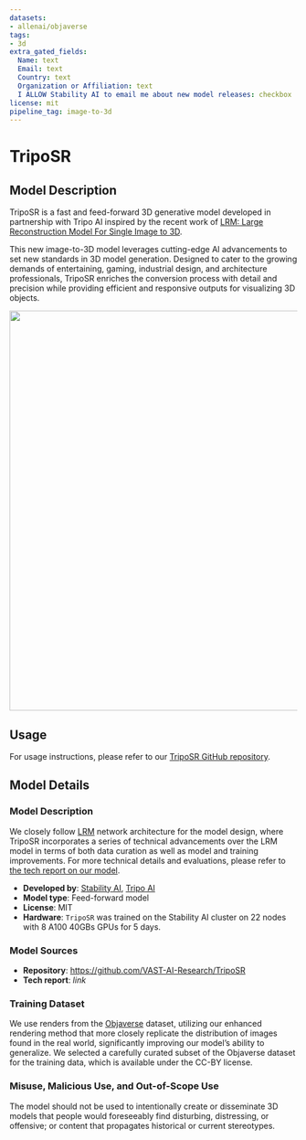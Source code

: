 ```yaml
---
datasets:
- allenai/objaverse
tags:
- 3d
extra_gated_fields:
  Name: text
  Email: text
  Country: text
  Organization or Affiliation: text
  I ALLOW Stability AI to email me about new model releases: checkbox
license: mit
pipeline_tag: image-to-3d
---
```

# TripoSR

## Model Description

TripoSR is a fast and feed-forward 3D generative model developed in partnership with Tripo AI inspired by the recent work of [LRM: Large Reconstruction Model For Single Image to 3D](https://arxiv.org/abs/2311.04400).

This new image-to-3D model leverages cutting-edge AI advancements to set new standards in 3D model generation. Designed to cater to the growing demands of entertaining, gaming, industrial design, and architecture professionals, TripoSR enriches the conversion process with detail and precision while providing efficient and responsive outputs for visualizing 3D objects.

<img src='img.png' width='700'>

## Usage

For usage instructions, please refer to our [TripoSR GitHub repository](https://github.com/VAST-AI-Research/TripoSR).

## Model Details

### Model Description

We closely follow [LRM](https://arxiv.org/abs/2311.04400) network architecture for the model design, where TripoSR incorporates a series of technical advancements over the LRM model in terms of both data curation as well as model and training improvements. For more technical details and evaluations, please refer to [the tech report on our model](link).

* **Developed by**: [Stability AI](https://stability.ai/), [Tripo AI](https://tripo3d.ai/)
* **Model type**: Feed-forward model
* **License**: MIT
* **Hardware**: `TripoSR` was trained on the Stability AI cluster on 22 nodes with 8 A100 40GBs GPUs for 5 days.

### Model Sources

* **Repository**: https://github.com/VAST-AI-Research/TripoSR
* **Tech report**: *link*

### Training Dataset

We use renders from the [Objaverse](https://objaverse.allenai.org/objaverse-1.0) dataset, utilizing our enhanced rendering method that more closely replicate the distribution of images found in the real world, significantly improving our model’s ability to generalize. We selected a carefully curated subset of the Objaverse dataset for the training data, which is available under the CC-BY license. 


### Misuse, Malicious Use, and Out-of-Scope Use

The model should not be used to intentionally create or disseminate 3D models that people would foreseeably find disturbing, distressing, or offensive; or content that propagates historical or current stereotypes.